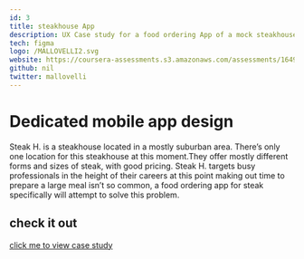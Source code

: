 ```yaml
---
id: 3
title: steakhouse App
description: UX Case study for a food ordering App of a mock steakhouse called Steak H
tech: figma 
logo: /MALLOVELLI2.svg
website: https://coursera-assessments.s3.amazonaws.com/assessments/1649342966286/ee83b1d2-c35c-4e14-d9c3-ef729c3c6736/Portfolio%20Project%201%20-%20Case%20study%20slide%20deck%20%5BFood%20delivery%20app%20for%20a%20steakhouse%5D.pdf
github: nil
twitter: mallovelli
---
```


# Dedicated mobile app design

Steak H. is a steakhouse located in a mostly suburban area. There’s only one location for this steakhouse at this moment.They offer mostly different forms and sizes of steak, with good pricing. Steak H. targets busy professionals in the height of their careers at this point making out time to prepare a large meal isn’t so common, a food ordering app for steak specifically will attempt to solve this problem. 

## check it out

[click me to view case study](https://coursera-assessments.s3.amazonaws.com/assessments/1649342966286/ee83b1d2-c35c-4e14-d9c3-ef729c3c6736/Portfolio%20Project%201%20-%20Case%20study%20slide%20deck%20%5BFood%20delivery%20app%20for%20a%20steakhouse%5D.pdf) 


